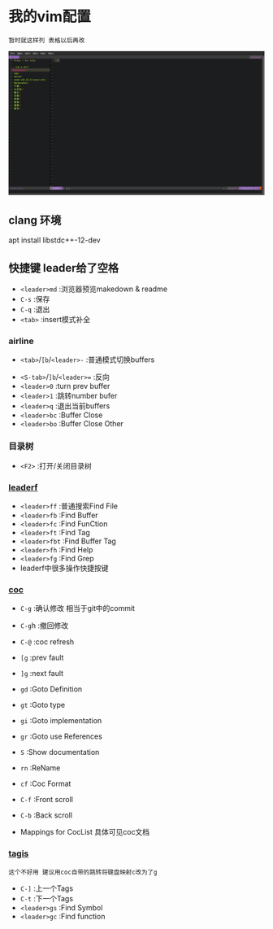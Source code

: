 # 我的vim配置
	暂时就这样列 表格以后再改  

![myvim](/vim.png)

## clang 环境
apt install libstdc++-12-dev

## 快捷键 leader给了空格

* `<leader>md` :浏览器预览makedown & readme
* `C-s` :保存
* `C-q` :退出
* `<tab>` :insert模式补全

### airline
* `<tab>`/`[b`/`<leader>-` :普通模式切换buffers
- `<S-tab>`/`]b`/`<leader>=` :反向
- `<leader>0` :turn prev buffer
- `<leader>1` :跳转number bufer
- `<leader>q` :退出当前buffers
- `<leader>bc` :Buffer Close
- `<leader>bo` :Buffer Close Other

### 目录树
* `<F2>` :打开/关闭目录树

### [leaderf](https://github.com/Yggdroot/LeaderF)
- `<leader>ff` :普通搜索Find File
- `<leader>fb` :Find Buffer
- `<leader>fc` :Find FunCtion
- `<leader>ft` :Find Tag
- `<leader>fbt` :Find Buffer Tag
- `<leader>fh` :Find Help
- `<leader>fg` :Find Grep
- leaderf中很多操作快捷按键


### [coc](https://github.com/neoclide/coc.nvim)
- `C-g` :确认修改 相当于git中的commit
- `C-g`h :撤回修改
- `C-@` :coc refresh
- `[g` :prev fault
- `]g` :next fault
- `gd` :Goto Definition
- `gt` :Goto type 
- `gi` :Goto implementation
- `gr` :Goto use References
- `S` :Show documentation
- `rn` :ReName
- `cf` :Coc Format

- `C-f` :Front scroll
- `C-b` :Back scroll
- Mappings for CocList <space><space> 具体可见coc文档

### [tagis](https://github.com/skywind3000/gutentags_plus)
	这个不好用 建议用coc自带的跳转将键盘映射c改为了g 
- `C-]` :上一个Tags
- `C-t` :下一个Tags
- `<leader>gs` :Find Symbol
- `<leader>gc` :Find function







